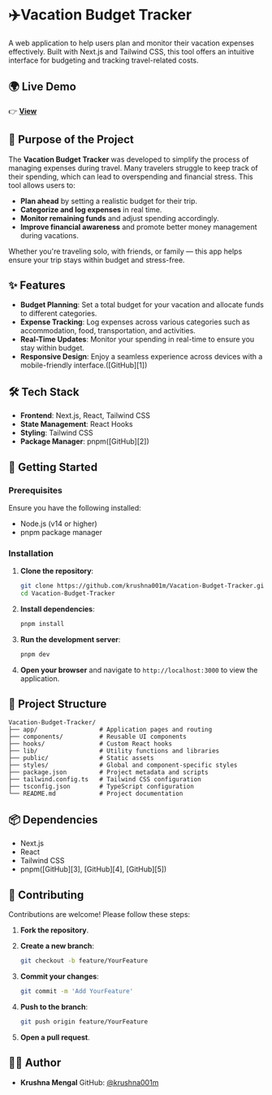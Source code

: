 
# ✈️Vacation Budget Tracker

A web application to help users plan and monitor their vacation expenses effectively. Built with Next.js and Tailwind CSS, this tool offers an intuitive interface for budgeting and tracking travel-related costs.


## 🌍 Live Demo
👉 [**View**](https://v0-vacation-budget-tracker.vercel.app/)  


## 🎯 Purpose of the Project

The **Vacation Budget Tracker** was developed to simplify the process of managing expenses during travel. Many travelers struggle to keep track of their spending, which can lead to overspending and financial stress. This tool allows users to:

* **Plan ahead** by setting a realistic budget for their trip.
* **Categorize and log expenses** in real time.
* **Monitor remaining funds** and adjust spending accordingly.
* **Improve financial awareness** and promote better money management during vacations.

Whether you're traveling solo, with friends, or family — this app helps ensure your trip stays within budget and stress-free.

## ✨ Features

* **Budget Planning**: Set a total budget for your vacation and allocate funds to different categories.
* **Expense Tracking**: Log expenses across various categories such as accommodation, food, transportation, and activities.
* **Real-Time Updates**: Monitor your spending in real-time to ensure you stay within budget.
* **Responsive Design**: Enjoy a seamless experience across devices with a mobile-friendly interface.([GitHub][1])


## 🛠️ Tech Stack

* **Frontend**: Next.js, React, Tailwind CSS
* **State Management**: React Hooks
* **Styling**: Tailwind CSS
* **Package Manager**: pnpm([GitHub][2])

## 🚀 Getting Started

### Prerequisites

Ensure you have the following installed:

* Node.js (v14 or higher)
* pnpm package manager

### Installation

1. **Clone the repository**:

   ```bash
   git clone https://github.com/krushna001m/Vacation-Budget-Tracker.git
   cd Vacation-Budget-Tracker
   ```



2. **Install dependencies**:

   ```bash
   pnpm install
   ```



3. **Run the development server**:

   ```bash
   pnpm dev
   ```



4. **Open your browser** and navigate to `http://localhost:3000` to view the application.

## 📁 Project Structure

```plaintext
Vacation-Budget-Tracker/
├── app/                 # Application pages and routing
├── components/          # Reusable UI components
├── hooks/               # Custom React hooks
├── lib/                 # Utility functions and libraries
├── public/              # Static assets
├── styles/              # Global and component-specific styles
├── package.json         # Project metadata and scripts
├── tailwind.config.ts   # Tailwind CSS configuration
├── tsconfig.json        # TypeScript configuration
└── README.md            # Project documentation
```



## 📦 Dependencies

* Next.js
* React
* Tailwind CSS
* pnpm([GitHub][3], [GitHub][4], [GitHub][5])

## 🤝 Contributing

Contributions are welcome! Please follow these steps:

1. **Fork the repository**.
2. **Create a new branch**:

   ```bash
   git checkout -b feature/YourFeature
   ```



3. **Commit your changes**:

   ```bash
   git commit -m 'Add YourFeature'
   ```



4. **Push to the branch**:

   ```bash
   git push origin feature/YourFeature
   ```


5. **Open a pull request**.

## 👨‍💻 Author

* **Krushna Mengal**
  GitHub: [@krushna001m](https://github.com/krushna001m)



